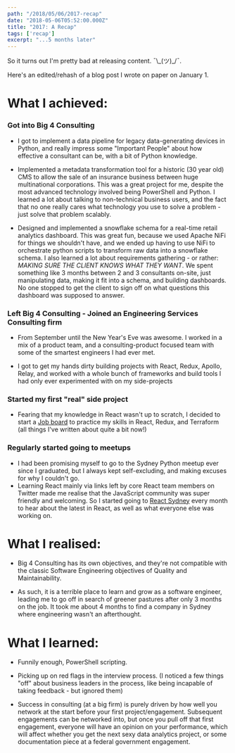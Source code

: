 ```yaml
---
path: "/2018/05/06/2017-recap"
date: "2018-05-06T05:52:00.000Z"
title: "2017: A Recap"
tags: ['recap']
excerpt: "...5 months later"
---
```


So it turns out I'm pretty bad at releasing content. ¯\\\_(ツ)\_/¯.

Here's an edited/rehash of a blog post I wrote on paper on January 1.

# What I achieved:

### Got into Big 4 Consulting

* I got to implement a data pipeline for legacy data-generating devices in Python, and really impress some "Important People" about how effective a consultant can be, with a bit of Python knowledge.

* Implemented a metadata transformation tool for a historic (30 year old) CMS to allow the sale of an insurance business between huge multinational corporations. This was a great project for me, despite the most advanced technology involved being PowerShell and Python. I learned a lot about talking to non-technical business users, and the fact that no one really cares what technology you use to solve a problem - just solve that problem scalably.

* Designed and implemented a snowflake schema for a real-time retail analytics dashboard. This was great fun, because we used Apache NiFi for things we shouldn't have, and we ended up having to use NiFi to orchestrate python scripts to transform raw data into a snowflake schema. I also learned a lot about requirements gathering - or rather: _MAKING SURE THE CLIENT KNOWS WHAT THEY WANT_. We spent something like 3 months between 2 and 3 consultants on-site, just manipulating data, making it fit into a schema, and building dashboards. No one stopped to get the client to sign off on what questions this dashboard was supposed to answer.

### Left Big 4 Consulting - Joined an Engineering Services Consulting firm

* From September until the New Year's Eve was awesome. I worked in a mix of a product team, and a consulting-product focused team with some of the smartest engineers I had ever met.

* I got to get my hands dirty building projects with React, Redux, Apollo, Relay, and worked with a whole bunch of frameworks and build tools I had only ever experimented with on my side-projects

### Started my first "real" side project

* Fearing that my knowledge in React wasn't up to scratch, I decided to start a [Job board](https://jobsok.io) to practice my skills in React, Redux, and Terraform (all things I've written about quite a bit now!)

### Regularly started going to meetups

* I had been promising myself to go to the Sydney Python meetup ever since I graduated, but I always kept self-excluding, and making excuses for why I couldn't go.
* Learning React mainly via links left by core React team members on Twitter made me realise that the JavaScript community was super friendly and welcoming. So I started going to [React Sydney](https://www.meetup.com/React-Sydney/) every month to hear about the latest in React, as well as what everyone else was working on.

# What I realised:

* Big 4 Consulting has its own objectives, and they're not compatible with the classic Software Engineering objectives of Quality and Maintainability.

* As such, it is a terrible place to learn and grow as a software engineer, leading me to go off in search of greener pastures after only 3 months on the job. It took me about 4 months to find a company in Sydney where engineering wasn't an afterthought.

# What I learned:

* Funnily enough, PowerShell scripting.

* Picking up on red flags in the interview process. (I noticed a few things "off" about business leaders in the process, like being incapable of taking feedback - but ignored them)

* Success in consulting (at a big firm) is purely driven by how well you network at the start before your first project/engagement. Subsequent engagements can be networked into, but once you pull off that first engagement, everyone will have an opinion on your performance, which will affect whether you get the next sexy data analytics project, or some documentation piece at a federal government engagement.

